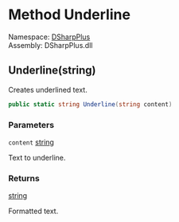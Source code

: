 # Method Underline

Namespace: [DSharpPlus](DSharpPlus.md)  
Assembly: DSharpPlus.dll

## <a id="DSharpPlus_Formatter_Underline_System_String_"></a>Underline\(string\)

Creates underlined text.

```csharp
public static string Underline(string content)
```

### Parameters

`content` [string](https://learn.microsoft.com/dotnet/api/system.string)

Text to underline.

### Returns

[string](https://learn.microsoft.com/dotnet/api/system.string)

Formatted text.

